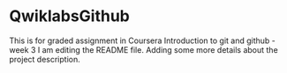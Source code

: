 # QwiklabsGithub
This is for graded assignment in Coursera Introduction to git and github - week 3
I am editing the README file. Adding some more details about the project description.
